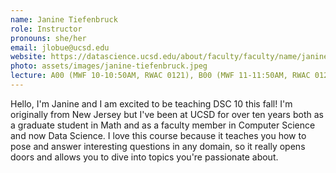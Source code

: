 ```yaml
---
name: Janine Tiefenbruck
role: Instructor
pronouns: she/her
email: jlobue@ucsd.edu
website: https://datascience.ucsd.edu/about/faculty/faculty/name/janine-tiefenbruck/
photo: assets/images/janine-tiefenbruck.jpeg
lecture: A00 (MWF 10-10:50AM, RWAC 0121), B00 (MWF 11-11:50AM, RWAC 0121)
---
```

Hello, I'm Janine and I am excited to be teaching DSC 10 this fall! I'm originally from New Jersey but I've been at UCSD for over ten years both as a graduate student in Math and as a faculty member in Computer Science and now Data Science.  I love this course because it teaches you how to pose and answer interesting questions in any domain, so it really opens doors and allows you to dive into topics you're passionate about. 